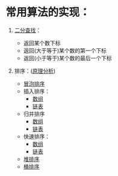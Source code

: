 # 常用算法的实现：

1. [二分查找](https://github.com/Stoneplay/Algorithm/blob/master/BinarySearch/BinarySearch/main.cpp)：

   * 返回某个数下标
   * 返回(大于等于)某个数的第一个下标
   * 返回(小于等于)某个数的最后一个下标

2. 排序：([原理分析](https://blog.csdn.net/qq_28753373/article/details/82917456))

   * [冒泡排序](https://github.com/Stoneplay/Algorithm/blob/master/BubbleSort/BubbleSort/main.cpp)
   * 插入排序：
     * [数组](https://github.com/Stoneplay/Algorithm/blob/master/InsertionSort/InsertionSort/main.cpp)
     * [链表](https://github.com/Stoneplay/Algorithm/blob/master/InsertionSort_List/InsertionSort_List/main.cpp)
   * 归并排序
     * [数组](https://github.com/Stoneplay/Algorithm/blob/master/MergeSort/MergeSort/main.cpp)
     * [链表](https://github.com/Stoneplay/Algorithm/blob/master/MergeSort_List/MergeSort_List/main.cpp)
   * 快速排序：
     * [数组](https://github.com/Stoneplay/Algorithm/blob/master/QuickSort/QuickSort/main.cpp)
     * [链表](https://github.com/Stoneplay/Algorithm/blob/master/QuickSort_List/QuickSort_List/main.cpp)
   * [堆排序]()
   * [桶排序]()

   

